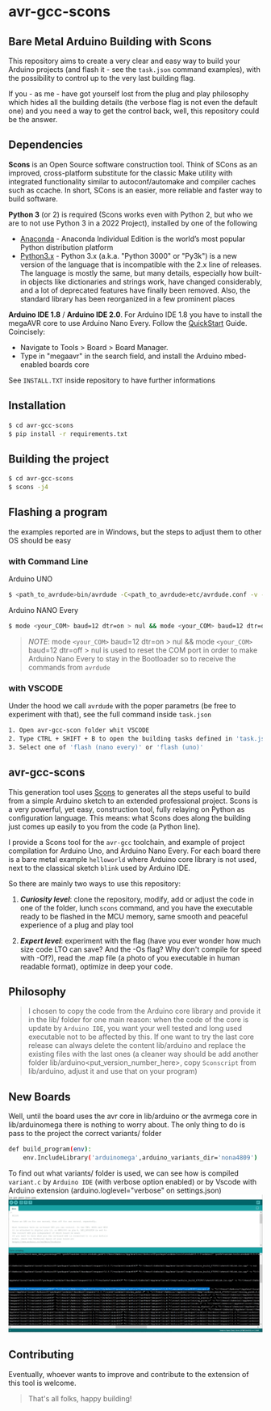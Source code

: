 # avr-gcc-scons
## Bare Metal Arduino Building with Scons


This repository aims to create a very clear and easy way to build your Arduino projects (and flash it - see the ```task.json``` command examples), with the possibility to control up to the very last building flag.

If you - as me - have got yourself lost from the plug and play philosophy which hides all the building details (the verbose flag is not even the default one) and you need a way to get the control back, well, this repository could be the answer.

## Dependencies
**Scons** 
is an Open Source software construction tool. Think of SCons as an improved, cross-platform substitute for the classic Make utility with integrated functionality similar to autoconf/automake and compiler caches such as ccache. In short, SCons is an easier, more reliable and faster way to build software.

**Python 3** (or 2) is required (Scons works even with Python 2, but who we are to not use Python 3 in a 2022 Project), installed by one of the following
* [Anaconda] - Anaconda Individual Edition is the world’s most popular Python distribution platform
* [Python3.x] - Python 3.x (a.k.a. "Python 3000" or "Py3k") is a new version of the language that is incompatible with the 2.x line of releases. The language is mostly the same, but many details, especially how built-in objects like dictionaries and strings work, have changed considerably, and a lot of deprecated features have finally been removed. Also, the standard library has been reorganized in a few prominent places

**Arduino IDE 1.8** / **Arduino IDE 2.0**.
For Arduino IDE 1.8 you have to install the megaAVR core to use Arduino Nano Every.
Follow the [QuickStart] Guide.
Coincisely: 
* Navigate to Tools > Board > Board Manager.
* Type in "megaavr" in the search field, and install the Arduino mbed-enabled boards core

See `INSTALL.TXT` inside repository to have further informations

## Installation

```sh
$ cd avr-gcc-scons
$ pip install -r requirements.txt
```

## Building the project

```sh
$ cd avr-gcc-scons
$ scons -j4
```

## Flashing a program
the examples reported are in Windows, but the steps to adjust them to other OS should be easy

### with Command Line

Arduino UNO
```sh
$ <path_to_avrdude>bin/avrdude -C<path_to_avrdude>etc/avrdude.conf -v -patmega328p -carduino -P<your_COM> -b115200 -D -Uflash:w:<path_to_avr_gcc_scons>\\build\\appl\\uno\\helloworld\\helloworld.hex:i
```

Arduino NANO Every
```sh
$ mode <your_COM> baud=12 dtr=on > nul && mode <your_COM> baud=12 dtr=off > nul && <path_to_avrdude>bin/avrdude -C<path_to_avrdude>etc/avrdude.conf -v -patmega4809 -cjtag2updi -P<your_COM> -b115200 -e -D -Uflash:w:<path_to_avr_gcc_scons>\\build\\appl\\nanoevery\\blink\\blink.hex:i -Ufuse2:w:0x01:m -Ufuse5:w:0xC9:m -Ufuse8:w:0x00:m {upload.extra_files}
```
> *NOTE*: mode ```<your_COM>``` baud=12 dtr=on > nul && mode ```<your_COM>``` baud=12 dtr=off > nul is used to reset the COM port in order to make Arduino Nano Every to stay in the Bootloader so to receive the commands from ```avrdude```

### with VSCODE
Under the hood we call ```avrdude``` with the poper parametrs (be free to experiment with that), see the full command inside ```task.json```
```sh
1. Open avr-gcc-scon folder whit VSCODE
2. Type CTRL + SHIFT + B to open the building tasks defined in 'task.json'
3. Select one of 'flash (nano every)' or 'flash (uno)'
```

## avr-gcc-scons

This generation tool uses [Scons](https://www.scons.org) to generates all the steps useful to build from a simple Arduino sketch to an extended professional project.  Scons is  a very powerful, yet easy, construction tool, fully relaying on Python as configuration language. This means: what Scons does along the building just comes up easily to you from the code (a Python line).

I provide a Scons tool for the ```avr-gcc``` toolchain, and example of project compilation for Arduino Uno, and Arduino Nano Every. For each board there is a bare metal example ```helloworld``` where Arduino core library is not used, next to the classical sketch ```blink``` used by Arduino IDE.

So there are mainly two ways to use this repository:
1) ***Curiosity level***: clone the repository, modify, add or adjust the code in one of the folder, lunch ```scons``` command, and you have the executable ready to be flashed in the MCU memory, same smooth and peaceful experience of a plug and play tool

2) ***Expert level***: experiment with the flag (have you ever wonder how much size code LTO can save? And the -Os flag? Why don't compile for speed with -Of?), read the .map file (a photo of you executable in human readable format), optimize in deep your code.

## Philosophy
> I chosen to copy the code from the Arduino core library and provide it in the lib/ folder for one main reason: when the code of the core is update by ```Arduino IDE```, you want your well tested and long used executable not to be affected by this. If one want to try the last core release can always delete the content lib/arduino and replace the existing files with the last ones (a cleaner way should be add another folder lib/arduino<put_version_number_here>, copy ```Sconscript``` from lib/arduino, adjust it and use that on your program)

## New Boards

Well, until the board uses the avr core in lib/arduino or the avrmega core in lib/arduinomega there is nothing to worry about. The only thing to do is pass to the project the correct variants/<foldername> folder
```sh
def build_program(env):
    env.IncludeLibrary('arduinomega',arduino_variants_dir='nona4809')
```
To find out what variants/<foldername> folder is used, we can see how is compiled `variant.c` by ```Arduino IDE``` (with verbose option enabled) or by Vscode with Arduino extension (arduino.loglevel="verbose" on settings.json)
![Arduino IDE verbose output](/ArduinoIDE.jpg "Arduino IDE Building")

## Contributing

Eventually, whoever wants to improve and contribute to the extension of this tool is welcome.

>That's all folks, happy building!



[//]: # (These are reference links used in the body of this note and get stripped out when the markdown processor does its job. There is no need to format nicely because it shouldn't be seen. Thanks SO - http://stackoverflow.com/questions/4823468/store-comments-in-markdown-syntax)

   [Anaconda]: <https://www.anaconda.com/products/individual>
   [Python3.x]: <https://www.python.org/download/releases/3.0/>
   [QuickStart]: <https://docs.arduino.cc/hardware/nano-every>
